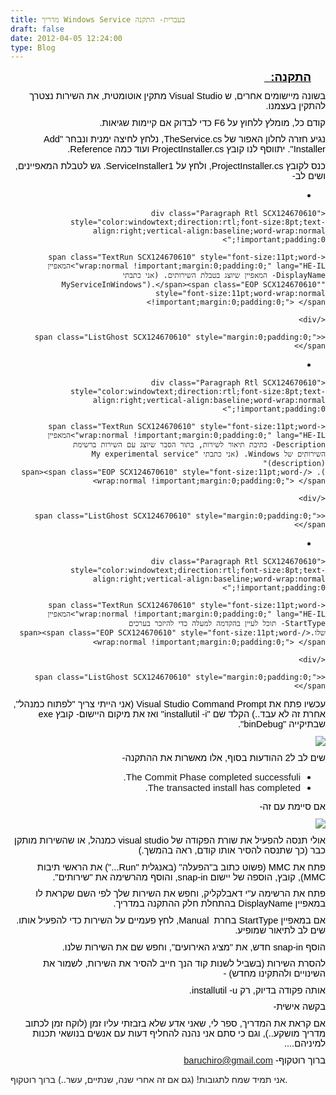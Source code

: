 ```yaml
---
title: מדריך Windows Service בעברית- התקנה
draft: false
date: 2012-04-05 12:24:00
type: Blog
---
```

<div dir="rtl" style="text-align:right;">

<div class="OutlineElement Rtl SCX124670610" style="font-family:Calibri, sans-serif;font-size:11px;text-align:-webkit-auto;margin:0;padding:0;">

<div class="Paragraph Rtl SCX124670610" style="color:windowtext;direction:rtl;font-size:8pt;height:auto;margin-right:23px;text-align:right;vertical-align:baseline;width:auto;word-wrap:normal !important;padding:0;">

<span class="TextRun Underlined SCX124670610" style="font-size:14pt;font-weight:bold;text-decoration:underline;word-wrap:normal !important;margin:0;padding:0;" lang="HE-IL">התקנה:  </span><span class="EOP SCX124670610" style="font-size:14pt;word-wrap:normal !important;margin:0;padding:0;"> </span>

</div>

</div>

<div class="OutlineElement Rtl SCX124670610" style="font-family:Calibri, sans-serif;font-size:11px;text-align:-webkit-auto;margin:0;padding:0;">

<div class="Paragraph Rtl SCX124670610" style="color:windowtext;direction:rtl;font-size:8pt;text-align:right;vertical-align:baseline;word-wrap:normal !important;padding:0;">

<span class="TextRun SCX124670610" style="font-size:11pt;word-wrap:normal !important;margin:0;padding:0;" lang="HE-IL">בשונה
מיישומים אחרים, ש Visual Studio מתקין אוטומטית, את השירות נצטרך להתקין
בעצמנו. </span><span class="EOP SCX124670610" style="font-size:11pt;word-wrap:normal !important;margin:0;padding:0;"> </span>

</div>

</div>

<div class="OutlineElement Rtl SCX124670610" style="font-family:Calibri, sans-serif;font-size:11px;text-align:-webkit-auto;margin:0;padding:0;">

<div class="Paragraph Rtl SCX124670610" style="color:windowtext;direction:rtl;font-size:8pt;text-align:right;vertical-align:baseline;word-wrap:normal !important;padding:0;">

<span class="TextRun SCX124670610" style="font-size:11pt;word-wrap:normal !important;margin:0;padding:0;" lang="HE-IL">קודם
כל, מומלץ ללחוץ על F6 כדי לבדוק אם קיימות
שגיאות. </span><span class="EOP SCX124670610" style="font-size:11pt;word-wrap:normal !important;margin:0;padding:0;"> </span>

</div>

</div>

<div class="OutlineElement Rtl SCX124670610" style="font-family:Calibri, sans-serif;font-size:11px;text-align:-webkit-auto;margin:0;padding:0;">

<div class="Paragraph Rtl SCX124670610" style="color:windowtext;direction:rtl;font-size:8pt;text-align:right;vertical-align:baseline;word-wrap:normal !important;padding:0;">

<span class="TextRun SCX124670610" style="font-size:11pt;word-wrap:normal !important;margin:0;padding:0;" lang="HE-IL">נגיע
חזרה לחלון האפור של TheService.cs, נלחץ לחיצה ימנית ונבחר "Add
Installer". יתווסף לנו קובץ ProjectInstaller.cs ועוד כמה
Reference. </span><span class="EOP SCX124670610" style="font-size:11pt;word-wrap:normal !important;margin:0;padding:0;"> </span>

</div>

</div>

<div class="OutlineElement Rtl SCX124670610" style="font-family:Calibri, sans-serif;font-size:11px;text-align:-webkit-auto;margin:0;padding:0;">

<div class="Paragraph Rtl SCX124670610" style="color:windowtext;direction:rtl;font-size:8pt;text-align:right;vertical-align:baseline;word-wrap:normal !important;padding:0;">

<span class="TextRun SCX124670610" style="font-size:11pt;word-wrap:normal !important;margin:0;padding:0;" lang="HE-IL">כנס
לקובץ ProjectInstaller.cs, ולחץ על ServiceInstaller1. גש לטבלת
המאפיינים, ושים
לב- </span><span class="EOP SCX124670610" style="font-size:11pt;word-wrap:normal !important;margin:0;padding:0;"> </span>

</div>

</div>

  - 
    
    <div class="Paragraph Rtl SCX124670610" style="color:windowtext;direction:rtl;font-size:8pt;text-align:right;vertical-align:baseline;word-wrap:normal !important;padding:0;">
    
    <span class="TextRun SCX124670610" style="font-size:11pt;word-wrap:normal !important;margin:0;padding:0;" lang="HE-IL">המאפיין
    DisplayName- המאפיין שיוצג בטבלת השירותים. (אני כתבתי
    "MyServiceInWindows").</span><span class="EOP SCX124670610" style="font-size:11pt;word-wrap:normal !important;margin:0;padding:0;"> </span>
    
    </div>
    
    <span class="ListGhost SCX124670610" style="margin:0;padding:0;"></span>

  - 
    
    <div class="Paragraph Rtl SCX124670610" style="color:windowtext;direction:rtl;font-size:8pt;text-align:right;vertical-align:baseline;word-wrap:normal !important;padding:0;">
    
    <span class="TextRun SCX124670610" style="font-size:11pt;word-wrap:normal !important;margin:0;padding:0;" lang="HE-IL">המאפיין
    Description- כתיבת תיאור לשירות, בתור הסבר שיוצג עם השירות ברשימת
    השירותים של Windows. (אני כתבתי "My experimental service
    (description)"
    ). </span><span class="EOP SCX124670610" style="font-size:11pt;word-wrap:normal !important;margin:0;padding:0;"> </span>
    
    </div>
    
    <span class="ListGhost SCX124670610" style="margin:0;padding:0;"></span>

  - 
    
    <div class="Paragraph Rtl SCX124670610" style="color:windowtext;direction:rtl;font-size:8pt;text-align:right;vertical-align:baseline;word-wrap:normal !important;padding:0;">
    
    <span class="TextRun SCX124670610" style="font-size:11pt;word-wrap:normal !important;margin:0;padding:0;" lang="HE-IL">המאפיין
    StartType- תוכל לעיין בהקדמה למעלה כדי להיזכר בערכים
    שלו.</span><span class="EOP SCX124670610" style="font-size:11pt;word-wrap:normal !important;margin:0;padding:0;"> </span>
    
    </div>
    
    <span class="ListGhost SCX124670610" style="margin:0;padding:0;"></span>

<div class="OutlineElement Rtl SCX124670610" style="font-family:Calibri, sans-serif;font-size:11px;text-align:-webkit-auto;margin:0;padding:0;">

<div class="Paragraph Rtl SCX124670610" style="color:windowtext;direction:rtl;font-size:8pt;text-align:right;vertical-align:baseline;word-wrap:normal !important;padding:0;">

</div>

</div>

<div class="OutlineElement Rtl SCX124670610" style="font-family:Calibri, sans-serif;font-size:11px;text-align:-webkit-auto;margin:0;padding:0;">

<div class="Paragraph Rtl SCX124670610" style="color:windowtext;direction:rtl;font-size:8pt;text-align:right;vertical-align:baseline;word-wrap:normal !important;padding:0;">

<span class="TextRun SCX124670610" style="font-size:11pt;word-wrap:normal !important;margin:0;padding:0;" lang="HE-IL">עכשיו
פתח את Visual Studio Command Prompt (אני הייתי צריך "לפתוח כמנהל", אחרת
זה לא עבד..) הקלד שם "installutil -i" ואז את מיקום היישום- קובץ exe
שבתיקייה
"binDebug". </span><span class="EOP SCX124670610" style="font-size:11pt;word-wrap:normal !important;margin:0;padding:0;"> </span>

</div>

</div>

<div class="OutlineElement Rtl SCX124670610" style="font-family:Calibri, sans-serif;font-size:11px;text-align:-webkit-auto;margin:0;padding:0;">

<div class="WACImageContainer Selected SCX124670610" style="margin:0;padding:0;">

![](https://word-edit.officeapps.live.com/we/GetImage.ashx?Fi=SDEC96D5B09D87A2E9!362&C=1__BL2-SKY-WAC-WSHI&ak=t%3d0%26s%3d0%26v%3d!ADDjYhbvrchTdE8&ObjectDataBlobId=%7B5abe51f7-52ea-5fb9-968a-d6a4b8f68308%7D%7B1%7D&Word=1)

</div>

</div>

<div class="OutlineElement Rtl SCX124670610" style="font-family:Calibri, sans-serif;font-size:11px;text-align:-webkit-auto;margin:0;padding:0;">

<div class="Paragraph Rtl SCX124670610" style="color:windowtext;direction:rtl;font-size:8pt;text-align:right;vertical-align:baseline;word-wrap:normal !important;padding:0;">

</div>

</div>

<div class="OutlineElement Rtl SCX124670610" style="text-align:-webkit-auto;margin:0;padding:0;">

<div class="Paragraph Rtl SCX124670610" style="color:windowtext;direction:rtl;font-family:Calibri, sans-serif;font-size:8pt;text-align:right;vertical-align:baseline;word-wrap:normal !important;padding:0;">

<span class="TextRun SCX124670610" style="font-size:11pt;word-wrap:normal !important;margin:0;padding:0;" lang="HE-IL">שים
לב ל2 ההודעות בסוף, אלו מאשרות את ההתקנה-</span>

</div>

<div class="Paragraph Rtl SCX124670610" style="direction:rtl;text-align:right;vertical-align:baseline;word-wrap:normal !important;padding:0;">

</div>

  - <span style="font-family:Calibri, sans-serif;"><span style="font-size:15px;">The
    Commit Phase completed successfuli.</span></span>
  - <span style="font-family:Calibri, sans-serif;"><span style="font-size:15px;">The
    transacted install has completed.</span></span>

</div>

<div class="OutlineElement Rtl SCX124670610" style="font-family:Calibri, sans-serif;font-size:11px;text-align:-webkit-auto;margin:0;padding:0;">

<div class="Paragraph Rtl SCX124670610" style="color:windowtext;direction:rtl;font-size:8pt;text-align:right;vertical-align:baseline;word-wrap:normal !important;padding:0;">

<span class="TextRun SCX124670610" style="font-size:11pt;word-wrap:normal !important;margin:0;padding:0;" lang="HE-IL">אם
סיימת עם
זה-</span><span class="EOP SCX124670610" style="font-size:11pt;word-wrap:normal !important;margin:0;padding:0;"> </span>

</div>

</div>

<div class="OutlineElement Rtl SCX124670610" style="font-family:Calibri, sans-serif;font-size:11px;text-align:-webkit-auto;margin:0;padding:0;">

<div class="WACImageContainer Selected SCX124670610" style="margin:0;padding:0;">

![](https://word-edit.officeapps.live.com/we/GetImage.ashx?Fi=SDEC96D5B09D87A2E9!362&C=1__BL2-SKY-WAC-WSHI&ak=t%3d0%26s%3d0%26v%3d!ADDjYhbvrchTdE8&ObjectDataBlobId=%7B220b9e40-75da-5851-bfc8-cee6b52fb22b%7D%7B1%7D&Word=1)

</div>

</div>

<div class="OutlineElement Rtl SCX124670610" style="font-family:Calibri, sans-serif;font-size:11px;text-align:-webkit-auto;margin:0;padding:0;">

<div class="Paragraph Rtl SCX124670610" style="color:windowtext;direction:rtl;font-size:8pt;text-align:right;vertical-align:baseline;word-wrap:normal !important;padding:0;">

<span class="TextRun SCX124670610" style="font-size:11pt;word-wrap:normal !important;margin:0;padding:0;" lang="HE-IL">אולי
תנסה להפעיל את שורת הפקודה של visual studio כמנהל, או שהשירות מותקן כבר
(כך שתנסה להסיר אותו קודם, ראה
בהמשך.)</span><span class="EOP SCX124670610" style="font-size:11pt;word-wrap:normal !important;margin:0;padding:0;"> </span>

</div>

</div>

<div class="OutlineElement Rtl SCX124670610" style="font-family:Calibri, sans-serif;font-size:11px;text-align:-webkit-auto;margin:0;padding:0;">

<div class="Paragraph Rtl SCX124670610" style="color:windowtext;direction:rtl;font-size:8pt;text-align:right;vertical-align:baseline;word-wrap:normal !important;padding:0;">

</div>

</div>

<div class="OutlineElement Rtl SCX124670610" style="font-family:Calibri, sans-serif;font-size:11px;text-align:-webkit-auto;margin:0;padding:0;">

<div class="Paragraph Rtl SCX124670610" style="color:windowtext;direction:rtl;font-size:8pt;text-align:right;vertical-align:baseline;word-wrap:normal !important;padding:0;">

<span class="TextRun SCX124670610" style="font-size:11pt;word-wrap:normal !important;margin:0;padding:0;" lang="HE-IL">פתח
את MMC (פשוט כתוב ב"הפעלה" (באנגלית "Run...") את הראשי תיבות MMC), קובץ,
הוספה של יישום snap-in, והוסף מהרשימה את
"שירותים".</span><span class="EOP SCX124670610" style="font-size:11pt;word-wrap:normal !important;margin:0;padding:0;"> </span>

</div>

</div>

<div class="OutlineElement Rtl SCX124670610" style="font-family:Calibri, sans-serif;font-size:11px;text-align:-webkit-auto;margin:0;padding:0;">

<div class="Paragraph Rtl SCX124670610" style="color:windowtext;direction:rtl;font-size:8pt;text-align:right;vertical-align:baseline;word-wrap:normal !important;padding:0;">

<span class="TextRun SCX124670610" style="font-size:11pt;word-wrap:normal !important;margin:0;padding:0;" lang="HE-IL">פתח
את הרשימה ע"י דאבלקליק, וחפש את השירות שלך לפי השם שקראת לו במאפיין
DisplayName בהתחלת חלק ההתקנה
במדריך.</span><span class="EOP SCX124670610" style="font-size:11pt;word-wrap:normal !important;margin:0;padding:0;"> </span>

</div>

</div>

<div class="OutlineElement Rtl SCX124670610" style="font-family:Calibri, sans-serif;font-size:11px;text-align:-webkit-auto;margin:0;padding:0;">

<div class="Paragraph Rtl SCX124670610" style="color:windowtext;direction:rtl;font-size:8pt;text-align:right;vertical-align:baseline;word-wrap:normal !important;padding:0;">

<span class="TextRun SCX124670610" style="font-size:11pt;word-wrap:normal !important;margin:0;padding:0;" lang="HE-IL">אם
במאפיין StartType בחרת  Manual, לחץ פעמיים על השירות כדי להפעיל אותו.
שים לב לתיאור
שמופיע.</span><span class="EOP SCX124670610" style="font-size:11pt;word-wrap:normal !important;margin:0;padding:0;"> </span>

</div>

</div>

<div class="OutlineElement Rtl SCX124670610" style="font-family:Calibri, sans-serif;font-size:11px;text-align:-webkit-auto;margin:0;padding:0;">

<div class="Paragraph Rtl SCX124670610" style="color:windowtext;direction:rtl;font-size:8pt;text-align:right;vertical-align:baseline;word-wrap:normal !important;padding:0;">

<span class="TextRun SCX124670610" style="font-size:11pt;word-wrap:normal !important;margin:0;padding:0;" lang="HE-IL">הוסף
snap-in חדש, את "מציג האירועים", וחפש שם את השירות
שלנו.</span><span class="EOP SCX124670610" style="font-size:11pt;word-wrap:normal !important;margin:0;padding:0;"> </span>

</div>

</div>

<div class="OutlineElement Rtl SCX124670610" style="font-family:Calibri, sans-serif;font-size:11px;text-align:-webkit-auto;margin:0;padding:0;">

<div class="Paragraph Rtl SCX124670610" style="color:windowtext;direction:rtl;font-size:8pt;text-align:right;vertical-align:baseline;word-wrap:normal !important;padding:0;">

</div>

</div>

<div class="OutlineElement Rtl SCX124670610" style="font-family:Calibri, sans-serif;font-size:11px;text-align:-webkit-auto;margin:0;padding:0;">

<div class="Paragraph Rtl SCX124670610" style="color:windowtext;direction:rtl;font-size:8pt;text-align:right;vertical-align:baseline;word-wrap:normal !important;padding:0;">

<span class="TextRun SCX124670610" style="font-size:11pt;word-wrap:normal !important;margin:0;padding:0;" lang="HE-IL">להסרת
השירות (בשביל לשנות קוד הנך חייב להסיר את השירות, לשמור את השינויים
ולהתקינו מחדש)
-</span><span class="EOP SCX124670610" style="font-size:11pt;word-wrap:normal !important;margin:0;padding:0;"> </span>

</div>

</div>

<div class="OutlineElement Rtl SCX124670610" style="font-family:Calibri, sans-serif;font-size:11px;text-align:-webkit-auto;margin:0;padding:0;">

<div class="Paragraph Rtl SCX124670610" style="color:windowtext;direction:rtl;font-size:8pt;text-align:right;vertical-align:baseline;word-wrap:normal !important;padding:0;">

<span class="TextRun SCX124670610" style="font-size:11pt;word-wrap:normal !important;margin:0;padding:0;" lang="HE-IL">אותה
פקודה בדיוק, רק installutil
-u.</span><span class="EOP SCX124670610" style="font-size:11pt;word-wrap:normal !important;margin:0;padding:0;"> </span>

</div>

</div>

<div class="OutlineElement Rtl SCX124670610" style="font-family:Calibri, sans-serif;font-size:11px;text-align:-webkit-auto;margin:0;padding:0;">

<div class="Paragraph Rtl SCX124670610" style="color:windowtext;direction:rtl;font-size:8pt;text-align:right;vertical-align:baseline;word-wrap:normal !important;padding:0;">

</div>

</div>

<div class="OutlineElement Rtl SCX124670610" style="font-family:Calibri, sans-serif;font-size:11px;text-align:-webkit-auto;margin:0;padding:0;">

<div class="Paragraph Rtl SCX124670610" style="color:windowtext;direction:rtl;font-size:8pt;text-align:right;vertical-align:baseline;word-wrap:normal !important;padding:0;">

</div>

</div>

<div class="OutlineElement Rtl SCX124670610" style="font-family:Calibri, sans-serif;font-size:11px;text-align:-webkit-auto;margin:0;padding:0;">

<div class="Paragraph Rtl SCX124670610" style="color:windowtext;direction:rtl;font-size:8pt;text-align:right;vertical-align:baseline;word-wrap:normal !important;padding:0;">

<span class="TextRun SCX124670610" style="font-size:11pt;word-wrap:normal !important;margin:0;padding:0;" lang="HE-IL">בקשה
אישית-</span><span class="EOP SCX124670610" style="font-size:11pt;word-wrap:normal !important;margin:0;padding:0;"> </span>

</div>

</div>

<div class="OutlineElement Rtl SCX124670610" style="font-family:Calibri, sans-serif;font-size:11px;text-align:-webkit-auto;margin:0;padding:0;">

<div class="Paragraph Rtl SCX124670610" style="color:windowtext;direction:rtl;font-size:8pt;text-align:right;vertical-align:baseline;word-wrap:normal !important;padding:0;">

<span class="TextRun SCX124670610" style="font-size:11pt;word-wrap:normal !important;margin:0;padding:0;" lang="HE-IL">אם
קראת את המדריך, ספר לי, שאני אדע שלא בזבזתי עליו זמן (לוקח זמן לכתוב
מדריך מושקע..), וגם כי סתם אני נהנה להחליף דעות עם אנשים בנושאי
תכנות
למיניהם....</span><span class="EOP SCX124670610" style="font-size:11pt;word-wrap:normal !important;margin:0;padding:0;"> </span>

</div>

</div>

<div class="OutlineElement Rtl SCX124670610" style="font-family:Calibri, sans-serif;font-size:11px;text-align:-webkit-auto;margin:0;padding:0;">

<div class="Paragraph Rtl SCX124670610" style="color:windowtext;direction:rtl;font-size:8pt;text-align:right;vertical-align:baseline;word-wrap:normal !important;padding:0;">

<span class="TextRun SCX124670610" style="font-size:11pt;word-wrap:normal !important;margin:0;padding:0;" lang="HE-IL">ברוך
רוטקוף-
baruchiro@gmail.com</span><span class="EOP SCX124670610" style="font-size:11pt;word-wrap:normal !important;margin:0;padding:0;"> </span>

</div>

</div>

</div>

<div class="blogger-post-footer">

אני תמיד שמח לתגובות\! (גם אם זה אחרי שנה, שנתיים, עשר..) ברוך רוטקוף.

</div>
